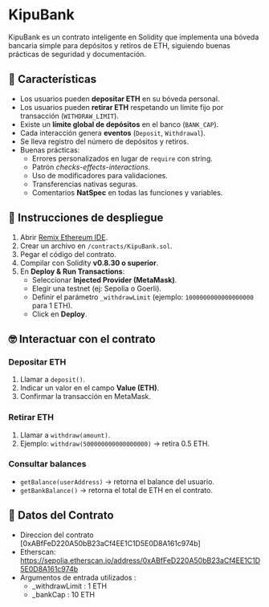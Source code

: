 # KipuBank

KipuBank es un contrato inteligente en Solidity que implementa una bóveda bancaria simple para depósitos y retiros de ETH, siguiendo buenas prácticas de seguridad y documentación.

## 📌 Características

- Los usuarios pueden **depositar ETH** en su bóveda personal.
- Los usuarios pueden **retirar ETH** respetando un límite fijo por transacción (`WITHDRAW_LIMIT`).
- Existe un **límite global de depósitos** en el banco (`BANK_CAP`).
- Cada interacción genera **eventos** (`Deposit`, `Withdrawal`).
- Se lleva registro del número de depósitos y retiros.
- Buenas prácticas:
  - Errores personalizados en lugar de `require` con string.
  - Patrón *checks-effects-interactions*.
  - Uso de modificadores para validaciones.
  - Transferencias nativas seguras.
  - Comentarios **NatSpec** en todas las funciones y variables.

## 🚀 Instrucciones de despliegue

1. Abrir [Remix Ethereum IDE](https://remix.ethereum.org/).  
2. Crear un archivo en `/contracts/KipuBank.sol`.  
3. Pegar el código del contrato.  
4. Compilar con Solidity **v0.8.30 o superior**.  
5. En **Deploy & Run Transactions**:  
   - Seleccionar **Injected Provider (MetaMask)**.  
   - Elegir una testnet (ej: Sepolia o Goerli).  
   - Definir el parámetro `_withdrawLimit` (ejemplo: `1000000000000000000` para 1 ETH).  
   - Click en **Deploy**.  

## 🤓 Interactuar con el contrato

### Depositar ETH
1. Llamar a `deposit()`.  
2. Indicar un valor en el campo **Value (ETH)**.  
3. Confirmar la transacción en MetaMask.  

### Retirar ETH
1. Llamar a `withdraw(amount)`.  
2. Ejemplo: `withdraw(500000000000000000)` → retira 0.5 ETH.  

### Consultar balances
- `getBalance(userAddress)` → retorna el balance del usuario.  
- `getBankBalance()` → retorna el total de ETH en el contrato.  

## 🔎 Datos del Contrato
- Direccion del contrato [0xABfFeD220A50bB23aCf4EE1C1D5E0D8A161c974b]
- Etherscan: https://sepolia.etherscan.io/address/0xABfFeD220A50bB23aCf4EE1C1D5E0D8A161c974b
- Argumentos de entrada utilizados :
   - _withdrawLimit : 1 ETH
   - _bankCap : 10 ETH
